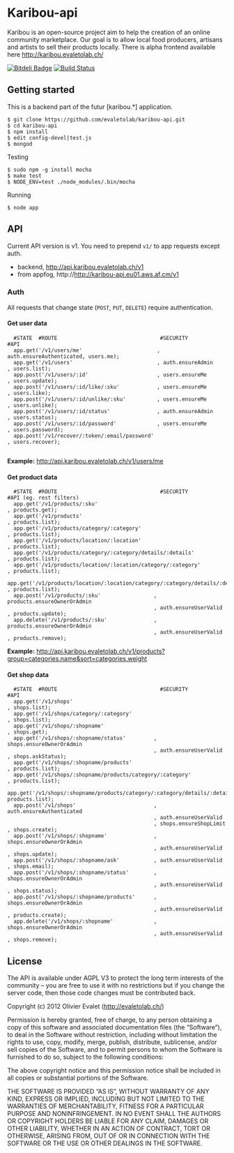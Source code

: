 # Karibou-api
Karibou is an open-source project aim to help the creation of an 
online community marketplace. Our goal is to allow local food producers, artisans and artists 
to sell their products locally. There is alpha frontend available here http://karibou.evaletolab.ch/

[![Bitdeli Badge](https://d2weczhvl823v0.cloudfront.net/evaletolab/karibou-api/trend.png)](https://bitdeli.com/free "Bitdeli Badge")
[![Build Status](https://travis-ci.org/evaletolab/karibou-api.svg?branch=master)](https://travis-ci.org/evaletolab/karibou-api)

## Getting started
This is a backend part of the futur [karibou.*] application.

    $ git clone https://github.com/evaletolab/karibou-api.git
    $ cd karibou-api
    $ npm install
    $ edit config-devel|test.js
    $ mongod
    
Testing

    $ sudo npm -g install mocha
    $ make test
    $ NODE_ENV=test ./node_modules/.bin/mocha

Running    

    $ node app


## API
Current API version is v1. You need to prepend `v1/` to app requests except auth.

* backend, http://api.karibou.evaletolab.ch/v1 
* from appfog, http://http://karibou-api.eu01.aws.af.cm/v1

### Auth
All requests that change state (`POST`, `PUT`, `DELETE`) require authentication.

#### Get user data
```
  #STATE  #ROUTE                                 #SECURITY                 #API
  app.get('/v1/users/me'                        , auth.ensureAuthenticated, users.me);
  app.get('/v1/users'                           , auth.ensureAdmin        , users.list);
  app.post('/v1/users/:id'                      , users.ensureMe          , users.update);
  app.post('/v1/users/:id/like/:sku'            , users.ensureMe          , users.like);
  app.post('/v1/users/:id/unlike/:sku'          , users.ensureMe          , users.unlike);
  app.post('/v1/users/:id/status'               , auth.ensureAdmin        , users.status);
  app.post('/v1/users/:id/password'             , users.ensureMe          , users.password);
  app.post('/v1/recover/:token/:email/password'                           , users.recover);
  
```
**Example:** http://api.karibou.evaletolab.ch/v1/users/me

#### Get product data
```
  #STATE  #ROUTE                                 #SECURITY                 #API (eg. rest filters)
  app.get('/v1/products/:sku'                                            , products.get);
  app.get('/v1/products'                                                 , products.list);
  app.get('/v1/products/category/:category'                              , products.list);
  app.get('/v1/products/location/:location'                              , products.list);
  app.get('/v1/products/category/:category/details/:details'             , products.list);
  app.get('/v1/products/location/:location/category/:category'           , products.list);
  app.get('/v1/products/location/:location/category/:category/details/:details' , products.list);
  app.post('/v1/products/:sku'                 , products.ensureOwnerOrAdmin
                                               , auth.ensureUserValid    , products.update);
  app.delete('/v1/products/:sku'               , products.ensureOwnerOrAdmin
                                               , auth.ensureUserValid    , products.remove);
```
**Example:** http://api.karibou.evaletolab.ch/v1/products?group=categories.name&sort=categories.weight

#### Get shop data
```
  #STATE  #ROUTE                                 #SECURITY                 #API
  app.get('/v1/shops'                                                     , shops.list);
  app.get('/v1/shops/category/:category'                                  , shops.list);
  app.get('/v1/shops/:shopname'                                           , shops.get);
  app.get('/v1/shops/:shopname/status'         , shops.ensureOwnerOrAdmin
                                               , auth.ensureUserValid     , shops.askStatus);
  app.get('/v1/shops/:shopname/products'                                  , products.list);
  app.get('/v1/shops/:shopname/products/category/:category'               , products.list);
  app.get('/v1/shops/:shopname/products/category/:category/details/:details', products.list);
  app.post('/v1/shops'                         , auth.ensureAuthenticated
                                               , auth.ensureUserValid
                                               , shops.ensureShopLimit    , shops.create);
  app.post('/v1/shops/:shopname'               , shops.ensureOwnerOrAdmin
                                               , auth.ensureUserValid     , shops.update);
  app.post('/v1/shops/:shopname/ask'           , auth.ensureUserValid     , shops.email);
  app.post('/v1/shops/:shopname/status'        , shops.ensureOwnerOrAdmin
                                               , auth.ensureUserValid     , shops.status);
  app.post('/v1/shops/:shopname/products'      , shops.ensureOwnerOrAdmin
                                               , auth.ensureUserValid     , products.create);
  app.delete('/v1/shops/:shopname'             , shops.ensureOwnerOrAdmin
                                               , auth.ensureUserValid     , shops.remove);
```



## License
The API is available under AGPL V3 to protect the long term interests of the community – you are free to use it with no restrictions but if you change the server code, then those code changes must be contributed back.

Copyright (c) 2012 Olivier Evalet (http://evaletolab.ch/)

Permission is hereby granted, free of charge, to any person obtaining a copy
of this software and associated documentation files (the “Software”), to deal
in the Software without restriction, including without limitation the rights
to use, copy, modify, merge, publish, distribute, sublicense, and/or sell
copies of the Software, and to permit persons to whom the Software is
furnished to do so, subject to the following conditions:

The above copyright notice and this permission notice shall be included in
all copies or substantial portions of the Software.

THE SOFTWARE IS PROVIDED “AS IS”, WITHOUT WARRANTY OF ANY KIND, EXPRESS OR
IMPLIED, INCLUDING BUT NOT LIMITED TO THE WARRANTIES OF MERCHANTABILITY,
FITNESS FOR A PARTICULAR PURPOSE AND NONINFRINGEMENT. IN NO EVENT SHALL THE
AUTHORS OR COPYRIGHT HOLDERS BE LIABLE FOR ANY CLAIM, DAMAGES OR OTHER
LIABILITY, WHETHER IN AN ACTION OF CONTRACT, TORT OR OTHERWISE, ARISING FROM,
OUT OF OR IN CONNECTION WITH THE SOFTWARE OR THE USE OR OTHER DEALINGS IN
THE SOFTWARE.
